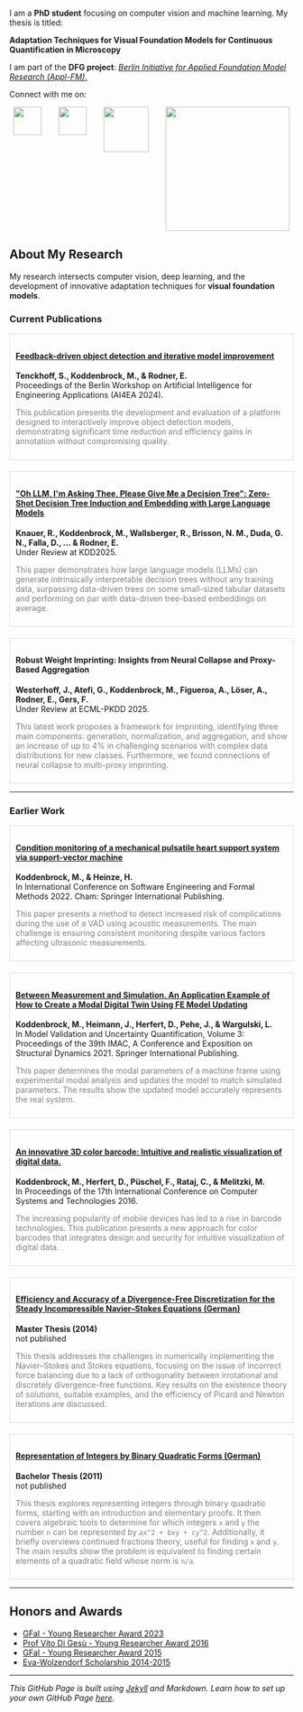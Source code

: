 <!--- ![Header Image](res/header.webp) -->


I am a **PhD student** focusing on computer vision and machine learning. My thesis is titled:

**Adaptation Techniques for Visual Foundation Models for Continuous Quantification in Microscopy**

I am part of the **DFG project**:
[_Berlin Initiative for Applied Foundation Model Research (Appl-FM)_.](https://www.bht-berlin.de/3873/article/9084)


Connect with me on:
<div style="display: flex; flex-wrap: wrap; justify-content: center; gap: 30px;">
<a href="https://github.com/mario-koddenbrock"><img src="https://github.githubassets.com/images/modules/logos_page/GitHub-Mark.png" width="50"/></a>
<a href="https://www.linkedin.com/in/koddenbrock/"><img src="https://upload.wikimedia.org/wikipedia/commons/c/ca/LinkedIn_logo_initials.png" width="50"/></a>
<a href="https://corporatedesign.htw-berlin.de/files/Presse/_tmp_/3/4/csm_Logos_1330x430_612fe2f37a.jpg"><img src="https://www.htw-berlin.de/hochschule/personen/person/?eid=14549" width="80"/></a>
<a href="https://scholar.google.com/citations?user=wqHic0AAAAAJ&hl=de"><img src="https://scholar.google.com/intl/en/scholar/images/1x/scholar_logo_64dp.png" width="220"/></a>
</div>

## About My Research

My research intersects computer vision, deep learning, and the development of innovative adaptation techniques for **visual foundation models**. 

### Current Publications

<div style="display: flex; flex-wrap: wrap; gap: 20px;">

<div style="flex: 1; min-width: 300px; border: 1px solid #ddd; padding: 10px;">
<h4><a href="https://scholar.google.com/citations?view_op=view_citation&hl=de&user=wqHic0AAAAAJ&citation_for_view=wqHic0AAAAAJ:IjCSPb-OGe4C">Feedback-driven object detection and iterative model improvement</a></h4>
<p><strong>Tenckhoff, S., Koddenbrock, M., & Rodner, E.</strong> <br> Proceedings of the Berlin Workshop on Artificial Intelligence for Engineering Applications (AI4EA 2024).</p>
<p style="color: gray;">This publication presents the development and evaluation of a platform designed to interactively improve object detection models, demonstrating significant time reduction and efficiency gains in annotation without compromising quality.</p>
</div>

<div style="flex: 1; min-width: 300px; border: 1px solid #ddd; padding: 10px;">
<h4><a href="https://arxiv.org/abs/2409.18594">"Oh LLM, I'm Asking Thee, Please Give Me a Decision Tree": Zero-Shot Decision Tree Induction and Embedding with Large Language Models</a></h4>
<p><strong>Knauer, R., Koddenbrock, M., Wallsberger, R., Brisson, N. M., Duda, G. N., Falla, D., ... & Rodner, E.</strong> <br> Under Review at KDD2025.</p>
<p style="color: gray;">This paper demonstrates how large language models (LLMs) can generate intrinsically interpretable decision trees without any training data, surpassing data-driven trees on some small-sized tabular datasets and performing on par with data-driven tree-based embeddings on average.</p>
</div>

<div style="flex: 1; min-width: 300px; border: 1px solid #ddd; padding: 10px;">
<h4>Robust Weight Imprinting: Insights from Neural Collapse and Proxy-Based Aggregation</h4>
<p><strong>Westerhoff, J., Atefi, G., Koddenbrock, M., Figueroa, A., Löser, A., Rodner, E., Gers, F.</strong> <br> Under Review at ECML-PKDD 2025.</p>
<p style="color: gray;">This latest work proposes a framework for imprinting, identifying three main components: generation, normalization, and aggregation, and show an increase of up to 4% in challenging scenarios with complex data distributions for new classes. Furthermore, we found connections of neural collapse to multi-proxy imprinting.</p>
</div>

</div>


---

### Earlier Work

<div style="display: flex; flex-wrap: wrap; gap: 20px;">

<div style="flex: 1; min-width: 300px; border: 1px solid #ddd; padding: 10px;">
<h4><a href="https://link.springer.com/chapter/10.1007/978-3-031-26236-4_6">Condition monitoring of a mechanical pulsatile heart support system via support-vector machine</a></h4>
<p><strong>Koddenbrock, M., & Heinze, H.</strong> <br> In International Conference on Software Engineering and Formal Methods 2022. Cham: Springer International Publishing.</p>
<p style="color: gray;">This paper presents a method to detect increased risk of complications during the use of a VAD using acoustic measurements. The main challenge is ensuring consistent monitoring despite various factors affecting ultrasonic measurements.</p>
</div>

<div style="flex: 1; min-width: 300px; border: 1px solid #ddd; padding: 10px;">
<h4><a href="https://link.springer.com/chapter/10.1007/978-3-030-77348-9_6">Between Measurement and Simulation. An Application Example of How to Create a Modal Digital Twin Using FE Model Updating</a></h4>
<p><strong>Koddenbrock, M., Heimann, J., Herfert, D., Pehe, J., & Wargulski, L.</strong> <br> In Model Validation and Uncertainty Quantification, Volume 3: Proceedings of the 39th IMAC, A Conference and Exposition on Structural Dynamics 2021. Springer International Publishing.</p>
<p style="color: gray;">This paper determines the modal parameters of a machine frame using experimental modal analysis and updates the model to match simulated parameters. The results show the updated model accurately represents the real system.</p>
</div>

<div style="flex: 1; min-width: 300px; border: 1px solid #ddd; padding: 10px;">
<h4><a href="https://dl.acm.org/doi/10.1145/2983468.2983486">An innovative 3D color barcode: Intuitive and realistic visualization of digital data.</a></h4>
<p><strong>Koddenbrock, M., Herfert, D., Püschel, F., Rataj, C., & Melitzki, M.</strong> <br> In Proceedings of the 17th International Conference on Computer Systems and Technologies 2016.</p>
<p style="color: gray;">The increasing popularity of mobile devices has led to a rise in barcode technologies. This publication presents a new approach for color barcodes that integrates design and security for intuitive visualization of digital data.</p>
</div>

<div style="flex: 1; min-width: 300px; border: 1px solid #ddd; padding: 10px;">
<h4><a href="./res/Masterarbeit.pdf">Efficiency and Accuracy of a Divergence-Free Discretization for the Steady Incompressible Navier–Stokes Equations (German)</a></h4>
<p><strong>Master Thesis (2014)</strong> <br> not published</p>
<p style="color: gray;">This thesis addresses the challenges in numerically implementing the Navier–Stokes and Stokes equations, focusing on the issue of incorrect force balancing due to a lack of orthogonality between irrotational and discretely divergence-free functions. Key results on the existence theory of solutions, suitable examples, and the efficiency of Picard and Newton iterations are discussed.</p>
</div>

<div style="flex: 1; min-width: 300px; border: 1px solid #ddd; padding: 10px;">
<h4><a href="./res/Bachelorarbeit.pdf">Representation of Integers by Binary Quadratic Forms (German)</a></h4>
<p><strong>Bachelor Thesis (2011)</strong> <br> not published</p>
<p style="color: gray;">This thesis explores representing integers through binary quadratic forms, starting with an introduction and elementary proofs. It then covers algebraic tools to determine for which integers <code>x</code> and <code>y</code> the number <code>n</code> can be represented by <code>ax^2 + bxy + cy^2</code>. Additionally, it briefly overviews continued fractions theory, useful for finding <code>x</code> and <code>y</code>. The main results show the problem is equivalent to finding certain elements of a quadratic field whose norm is <code>n/a</code>.</p>
</div>

</div>


---


## Honors and Awards

* [GFaI - Young Researcher Award 2023](https://www.gfai.de/aktuelles/presse/news/artikel/gfai-kuehrt-nachwuchsforscher-2023)
* [Prof Vito Di Gesù - Young Researcher Award 2016](https://www.gfai.de/ueber-uns/profil/auszeichnungen)
* [GFaI - Young Researcher Award 2015](https://www.adlershof.de/news/verleihung-des-gfai-nachwuchspreises)
* [Eva-Wolzendorf Scholarship 2014-2015](https://www.fu-berlin.de/sites/frauenbeauftragte/gleichstellung/frauenfoerderung/eva-wolzendorf-stipendium/index.html)





---

*This GitHub Page is built using [Jekyll](https://jekyllrb.com) and Markdown. Learn how to set up your own GitHub Page [here](https://docs.github.com/en/pages).*

